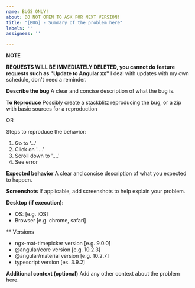 ```yaml
---
name: BUGS ONLY!
about: DO NOT OPEN TO ASK FOR NEXT VERSION!
title: "[BUG] - Summary of the problem here"
labels: ''
assignees: ''

---
```


**NOTE**

**REQUESTS WILL BE IMMEDIATELY DELETED, you cannot do feature requests such as "Update to Angular xx"**
I deal with updates with my own schedule, don't need a reminder. 

**Describe the bug**
A clear and concise description of what the bug is.

**To Reproduce**
Possibly create a stackblitz reproducing the bug, or a zip with basic sources for a reproduction

OR

Steps to reproduce the behavior:
1. Go to '...'
2. Click on '....'
3. Scroll down to '....'
4. See error

**Expected behavior**
A clear and concise description of what you expected to happen.

**Screenshots**
If applicable, add screenshots to help explain your problem.

**Desktop (if execution):**
 - OS: [e.g. iOS]
 - Browser [e.g. chrome, safari]

** Versions
 - ngx-mat-timepicker version [e.g. 9.0.0]
 - @angular/core version [e.g. 10.2.3]
 - @angular/material version [e.g. 10.2.7]
 - typescript version [es. 3.9.2]

**Additional context (optional)**
Add any other context about the problem here.
